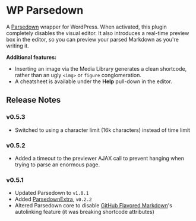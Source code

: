 [parsedown]: https://github.com/erusev/parsedown
[parsedown-extra]: https://github.com/erusev/parsedown-extra
[gfm]: https://help.github.com/articles/github-flavored-markdown

# WP Parsedown

A [Parsedown][parsedown] wrapper for WordPress. When activated, this plugin completely disables the visual editor. It also introduces a real-time preview box in the editor, so you can preview your parsed Markdown as you're writing it.

**Additional features:**

*   Inserting an image via the Media Library generates a clean shortcode, rather than an ugly `<img>` or `figure` conglomeration.
*   A cheatsheet is available under the **Help** pull-down in the editor.

## Release Notes

### v0.5.3

* Switched to using a character limit (16k characters) instead of time limit

### v0.5.2

* Added a timeout to the previewer AJAX call to prevent hanging when trying to parse an enormous page.

### v0.5.1

* Updated Parsedown to `v1.0.1`
* Added [ParsedownExtra][parsedown-extra], `v0.2.2`
* Altered Parsedown core to disable [GitHub Flavored Markdown][gfm]'s autolinking feature (it was breaking shortcode attributes)
